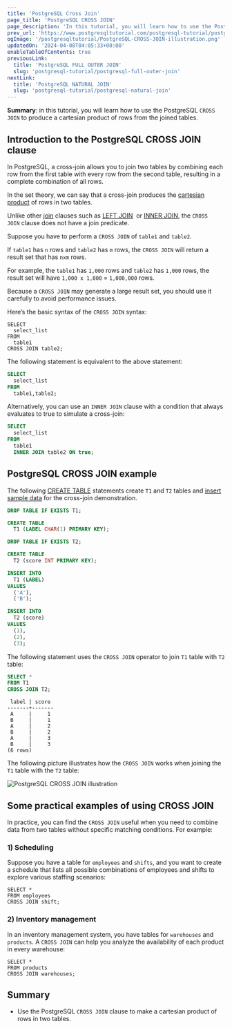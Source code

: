 ```yaml
---
title: 'PostgreSQL Cross Join'
page_title: 'PostgreSQL CROSS JOIN'
page_description: 'In this tutorial, you will learn how to use the PostgreSQL CROSS JOIN to produce the cartesian product of rows from the joined tables.'
prev_url: 'https://www.postgresqltutorial.com/postgresql-tutorial/postgresql-cross-join/'
ogImage: '/postgresqltutorial/PostgreSQL-CROSS-JOIN-illustration.png'
updatedOn: '2024-04-08T04:05:33+00:00'
enableTableOfContents: true
previousLink:
  title: 'PostgreSQL FULL OUTER JOIN'
  slug: 'postgresql-tutorial/postgresql-full-outer-join'
nextLink:
  title: 'PostgreSQL NATURAL JOIN'
  slug: 'postgresql-tutorial/postgresql-natural-join'
---
```


**Summary**: in this tutorial, you will learn how to use the PostgreSQL `CROSS JOIN` to produce a cartesian product of rows from the joined tables.

## Introduction to the PostgreSQL CROSS JOIN clause

In PostgreSQL, a cross\-join allows you to join two tables by combining each row from the first table with every row from the second table, resulting in a complete combination of all rows.

In the set theory, we can say that a cross\-join produces the [cartesian product](https://en.wikipedia.org/wiki/Cartesian_product) of rows in two tables.

Unlike other [join](postgresql-joins) clauses such as [LEFT JOIN](postgresql-left-join)  or [INNER JOIN](postgresql-inner-join), the `CROSS JOIN` clause does not have a join predicate.

Suppose you have to perform a `CROSS JOIN` of `table1` and `table2`.

If `table1` has `n` rows and `table2` has `m` rows, the `CROSS JOIN` will return a result set that has `nxm` rows.

For example, the `table1` has `1,000` rows and `table2` has `1,000` rows, the result set will have `1,000 x 1,000` \= `1,000,000` rows.

Because a `CROSS JOIN` may generate a large result set, you should use it carefully to avoid performance issues.

Here’s the basic syntax of the `CROSS JOIN` syntax:

```pgsqlsql
SELECT
  select_list
FROM
  table1
CROSS JOIN table2;
```

The following statement is equivalent to the above statement:

```sql
SELECT
  select_list
FROM
  table1,table2;
```

Alternatively, you can use an `INNER JOIN` clause with a condition that always evaluates to true to simulate a cross\-join:

```sql
SELECT
  select_list
FROM
  table1
  INNER JOIN table2 ON true;
```

## PostgreSQL CROSS JOIN example

The following [CREATE TABLE](postgresql-create-table) statements create `T1` and `T2` tables and [insert sample data](postgresql-insert) for the cross\-join demonstration.

```sql
DROP TABLE IF EXISTS T1;

CREATE TABLE
  T1 (LABEL CHAR(1) PRIMARY KEY);

DROP TABLE IF EXISTS T2;

CREATE TABLE
  T2 (score INT PRIMARY KEY);

INSERT INTO
  T1 (LABEL)
VALUES
  ('A'),
  ('B');

INSERT INTO
  T2 (score)
VALUES
  (1),
  (2),
  (3);
```

The following statement uses the `CROSS JOIN` operator to join `T1` table with `T2` table:

```sql
SELECT *
FROM T1
CROSS JOIN T2;
```

```
 label | score
-------+-------
 A     |     1
 B     |     1
 A     |     2
 B     |     2
 A     |     3
 B     |     3
(6 rows)
```

The following picture illustrates how the `CROSS JOIN` works when joining the `T1` table with the `T2` table:

![PostgreSQL CROSS JOIN illustration](/postgresqltutorial/PostgreSQL-CROSS-JOIN-illustration.png)

## Some practical examples of using CROSS JOIN

In practice, you can find the `CROSS JOIN` useful when you need to combine data from two tables without specific matching conditions. For example:

### 1\) Scheduling

Suppose you have a table for `employees` and `shifts`, and you want to create a schedule that lists all possible combinations of employees and shifts to explore various staffing scenarios:

```
SELECT *
FROM employees
CROSS JOIN shift;
```

### 2\) Inventory management

In an inventory management system, you have tables for `warehouses` and `products`. A `CROSS JOIN` can help you analyze the availability of each product in every warehouse:

```pgsql
SELECT *
FROM products
CROSS JOIN warehouses;
```

## Summary

- Use the PostgreSQL `CROSS JOIN` clause to make a cartesian product of rows in two tables.
